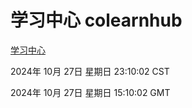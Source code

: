 # 学习中心 colearnhub
[学习中心](http://219.139.197.74:56308/colearnhub/)

2024年 10月 27日 星期日 23:10:02 CST

2024年 10月 27日 星期日 15:10:02 GMT
